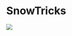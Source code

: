 # SnowTricks
<a href="https://codeclimate.com/github/kantum21/SnowTricks/maintainability"><img src="https://api.codeclimate.com/v1/badges/2a3ccb4b3e4408b5c7df/maintainability" /></a>

